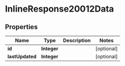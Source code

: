 
# InlineResponse20012Data

## Properties
Name | Type | Description | Notes
------------ | ------------- | ------------- | -------------
**id** | **Integer** |  |  [optional]
**lastUpdated** | **Integer** |  |  [optional]



